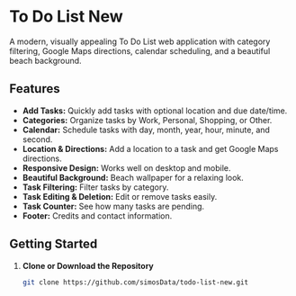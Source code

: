 # To Do List New

A modern, visually appealing To Do List web application with category filtering, Google Maps directions, calendar scheduling, and a beautiful beach background.

## Features

- **Add Tasks:** Quickly add tasks with optional location and due date/time.
- **Categories:** Organize tasks by Work, Personal, Shopping, or Other.
- **Calendar:** Schedule tasks with day, month, year, hour, minute, and second.
- **Location & Directions:** Add a location to a task and get Google Maps directions.
- **Responsive Design:** Works well on desktop and mobile.
- **Beautiful Background:** Beach wallpaper for a relaxing look.
- **Task Filtering:** Filter tasks by category.
- **Task Editing & Deletion:** Edit or remove tasks easily.
- **Task Counter:** See how many tasks are pending.
- **Footer:** Credits and contact information.

## Getting Started

1. **Clone or Download the Repository**
   ```bash
   git clone https://github.com/simosData/todo-list-new.git